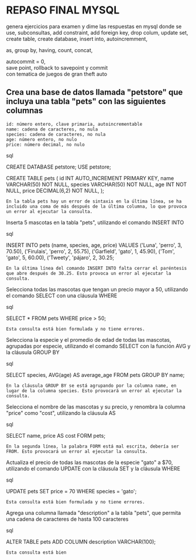 # REPASO FINAL MYSQL

genera ejercicios para examen y dime las respuestas en mysql  donde se use, 
subconsultas, 
add constraint, 
add foreign key, 
drop colum, 
update set,  
create table, 
create database, 
insert into, 
autoincremment, 
<!-- union, 
intersect, 
except,  -->
as, 
group by, 
having, 
count, 
concat, 
<!-- variables locales y globales, 
lock y unclock tables,
set transactino, -->
autocommit = 0,  
save point, 
rollback to savepoint 
y commit  
con tematica de juegos de gran theft auto

## Crea una base de datos llamada "petstore" que incluya una tabla "pets" con las siguientes columnas

    id: número entero, clave primaria, autoincrementable
    name: cadena de caracteres, no nula
    species: cadena de caracteres, no nula
    age: número entero, no nulo
    price: número decimal, no nulo

sql

CREATE DATABASE petstore;
USE petstore;

CREATE TABLE pets (
    id INT AUTO_INCREMENT PRIMARY KEY,
    name VARCHAR(50) NOT NULL,
    species VARCHAR(50) NOT NULL,
    age INT NOT NULL,
    price DECIMAL(6,2) NOT NULL,
);

    En la tabla pets hay un error de sintaxis en la última línea, se ha incluido una coma de más después de la última columna, lo que provoca un error al ejecutar la consulta.

Inserta 5 mascotas en la tabla "pets", utilizando el comando INSERT INTO

sql

INSERT INTO pets (name, species, age, price)
VALUES
    ('Luna', 'perro', 3, 70.50),
    ('Firulais', 'perro', 2, 55.75),
    ('Garfield', 'gato', 1, 45.90),
    ('Tom', 'gato', 5, 60.00),
    ('Tweety', 'pájaro', 2, 30.25;

    En la última línea del comando INSERT INTO falta cerrar el paréntesis que abre después de 30.25. Esto provoca un error al ejecutar la consulta.

Selecciona todas las mascotas que tengan un precio mayor a 50, utilizando el comando SELECT con una cláusula WHERE

sql

SELECT * FROM pets
WHERE price > 50;

    Esta consulta está bien formulada y no tiene errores.

Selecciona la especie y el promedio de edad de todas las mascotas, agrupadas por especie, utilizando el comando SELECT con la función AVG y la cláusula GROUP BY

sql

SELECT species, AVG(age) AS average_age
FROM pets
GROUP BY name;

    En la cláusula GROUP BY se está agrupando por la columna name, en lugar de la columna species. Esto provocará un error al ejecutar la consulta.

Selecciona el nombre de las mascotas y su precio, y renombra la columna "price" como "cost", utilizando la cláusula AS

sql

SELECT name, price AS cost
FORM pets;

    En la segunda línea, la palabra FORM está mal escrita, debería ser FROM. Esto provocará un error al ejecutar la consulta.

Actualiza el precio de todas las mascotas de la especie "gato" a $70, utilizando el comando UPDATE con la cláusula SET y la cláusula WHERE

sql

UPDATE pets
SET price = 70
WHERE species = 'gato';

    Esta consulta está bien formulada y no tiene errores.

Agrega una columna llamada "description" a la tabla "pets", que permita una cadena de caracteres de hasta 100 caracteres

sql

ALTER TABLE pets
ADD COLUMN description VARCHAR(100);

    Esta consulta está bien